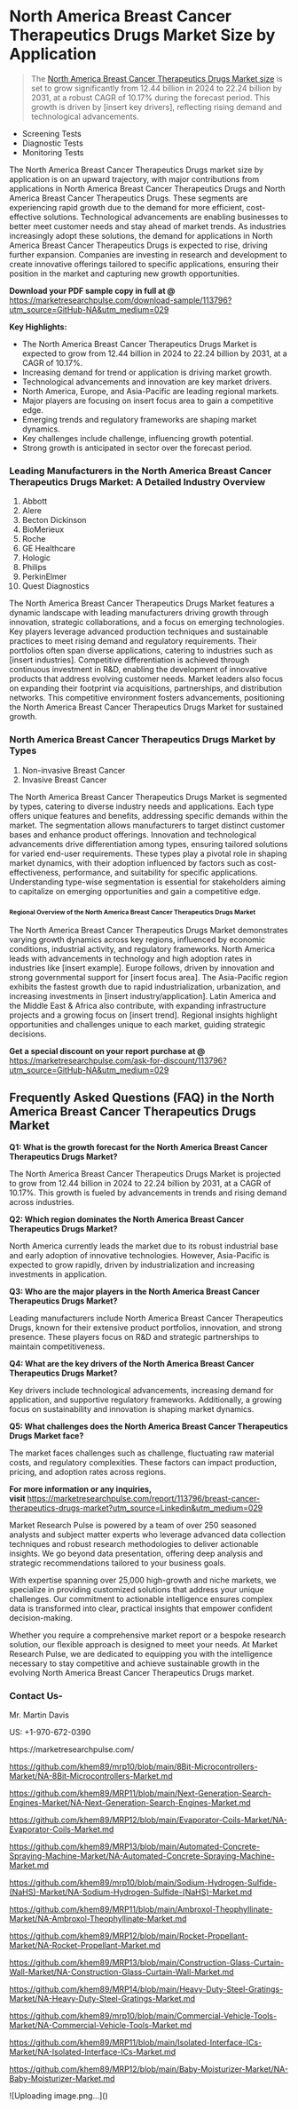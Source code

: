 <h1>North America Breast Cancer Therapeutics Drugs Market&nbsp;Size by Application</h1><blockquote><p>The <a href="https://marketresearchpulse.com/download-sample/113796?utm_source=GitHub-NA&amp;utm_medium=029">North America Breast Cancer Therapeutics Drugs Market size</a> is set to grow significantly from 12.44 billion in 2024 to 22.24 billion by 2031, at a robust CAGR of 10.17% during the forecast period. This growth is driven by [insert key drivers], reflecting rising demand and technological advancements.</p></blockquote><ul><li>Screening Tests<li> Diagnostic Tests<li> Monitoring Tests</li></ul><p>The North America Breast Cancer Therapeutics Drugs market size by application is on an upward trajectory, with major contributions from applications in North America Breast Cancer Therapeutics Drugs and North America Breast Cancer Therapeutics Drugs. These segments are experiencing rapid growth due to the demand for more efficient, cost-effective solutions. Technological advancements are enabling businesses to better meet customer needs and stay ahead of market trends. As industries increasingly adopt these solutions, the demand for applications in North America Breast Cancer Therapeutics Drugs is expected to rise, driving further expansion. Companies are investing in research and development to create innovative offerings tailored to specific applications, ensuring their position in the market and capturing new growth opportunities.</p><p><strong>Download your PDF sample copy in full at @ </strong><a href="https://marketresearchpulse.com/download-sample/113796?utm_source=GitHub-NA&amp;utm_medium=029">https://marketresearchpulse.com/download-sample/113796?utm_source=GitHub-NA&amp;utm_medium=029</a></p><p><strong>Key Highlights: </strong></p><ul><li>The North America Breast Cancer Therapeutics Drugs Market is expected to grow from 12.44 billion in 2024 to 22.24 billion by 2031, at a CAGR of 10.17%.</li><li>Increasing demand for trend or application is driving market growth.</li><li>Technological advancements and innovation are key market drivers.</li><li>North America, Europe, and Asia-Pacific are leading regional markets.</li><li>Major players are focusing on insert focus area to gain a competitive edge.</li><li>Emerging trends and regulatory frameworks are shaping market dynamics.</li><li>Key challenges include challenge, influencing growth potential.</li><li>Strong growth is anticipated in sector over the forecast period.</li></ul><h3>Leading Manufacturers in the North America Breast Cancer Therapeutics Drugs Market: A Detailed Industry Overview</h3><ol><li>Abbott</li><li>Alere</li><li>Becton Dickinson</li><li>BioMerieux</li><li>Roche</li><li>GE Healthcare</li><li>Hologic</li><li>Philips</li><li>PerkinElmer</li><li>Quest Diagnostics</li></ol><div class="flex max-w-full flex-col flex-grow"><div class="min-h-8 text-message flex w-full flex-col items-end gap-2 whitespace-normal break-words [.text-message+&amp;]:mt-5" dir="auto" data-message-author-role="assistant" data-message-id="fd8432e4-4910-450d-b182-61b7bfb0a01f" data-message-model-slug="gpt-4o"><div class="flex w-full flex-col gap-1 empty:hidden first:pt-[3px]"><div class="markdown prose w-full break-words dark:prose-invert light"><p>The North America Breast Cancer Therapeutics Drugs Market features a dynamic landscape with leading manufacturers driving growth through innovation, strategic collaborations, and a focus on emerging technologies. Key players leverage advanced production techniques and sustainable practices to meet rising demand and regulatory requirements. Their portfolios often span diverse applications, catering to industries such as [insert industries]. Competitive differentiation is achieved through continuous investment in R&amp;D, enabling the development of innovative products that address evolving customer needs. Market leaders also focus on expanding their footprint via acquisitions, partnerships, and distribution networks. This competitive environment fosters advancements, positioning the North America Breast Cancer Therapeutics Drugs Market for sustained growth.</p></div></div></div></div><h3>North America Breast Cancer Therapeutics Drugs Market by Types</h3><ol><li>Non-invasive Breast Cancer<li> Invasive Breast Cancer</li></ol><div class="flex max-w-full flex-col flex-grow"><div class="min-h-8 text-message flex w-full flex-col items-end gap-2 whitespace-normal break-words [.text-message+&amp;]:mt-5" dir="auto" data-message-author-role="assistant" data-message-id="084470be-0bb7-4664-bddf-5156b4f41249" data-message-model-slug="gpt-4o-mini"><div class="flex w-full flex-col gap-1 empty:hidden first:pt-[3px]"><div class="markdown prose w-full break-words dark:prose-invert light"><p>The North America Breast Cancer Therapeutics Drugs Market is segmented by types, catering to diverse industry needs and applications. Each type offers unique features and benefits, addressing specific demands within the market. The segmentation allows manufacturers to target distinct customer bases and enhance product offerings. Innovation and technological advancements drive differentiation among types, ensuring tailored solutions for varied end-user requirements. These types play a pivotal role in shaping market dynamics, with their adoption influenced by factors such as cost-effectiveness, performance, and suitability for specific applications. Understanding type-wise segmentation is essential for stakeholders aiming to capitalize on emerging opportunities and gain a competitive edge.</p></div></div></div></div><h3><span style="font-size: 11px;">Regional Overview of the North America Breast Cancer Therapeutics Drugs Market</span></h3><div class="flex max-w-full flex-col flex-grow"><div class="min-h-8 text-message flex w-full flex-col items-end gap-2 whitespace-normal break-words [.text-message+&amp;]:mt-5" dir="auto" data-message-author-role="assistant" data-message-id="e9038762-ce64-4e30-91c9-9bd413514231" data-message-model-slug="gpt-4o-mini"><div class="flex w-full flex-col gap-1 empty:hidden first:pt-[3px]"><div class="markdown prose w-full break-words dark:prose-invert light"><p>The North America Breast Cancer Therapeutics Drugs Market demonstrates varying growth dynamics across key regions, influenced by economic conditions, industrial activity, and regulatory frameworks. North America leads with advancements in technology and high adoption rates in industries like [insert example]. Europe follows, driven by innovation and strong governmental support for [insert focus area]. The Asia-Pacific region exhibits the fastest growth due to rapid industrialization, urbanization, and increasing investments in [insert industry/application]. Latin America and the Middle East &amp; Africa also contribute, with expanding infrastructure projects and a growing focus on [insert trend]. Regional insights highlight opportunities and challenges unique to each market, guiding strategic decisions.</p></div></div></div></div><p><strong>Get a special discount on your report purchase at @ </strong><a href="https://marketresearchpulse.com/ask-for-discount/113796?utm_source=GitHub-NA&amp;utm_medium=029">https://marketresearchpulse.com/ask-for-discount/113796?utm_source=GitHub-NA&amp;utm_medium=029</a></p><h2>Frequently Asked Questions (FAQ) in the North America Breast Cancer Therapeutics Drugs Market</h2><p><strong>Q1: What is the growth forecast for the North America Breast Cancer Therapeutics Drugs Market?</strong></p><p>The North America Breast Cancer Therapeutics Drugs Market is projected to grow from 12.44 billion in 2024 to 22.24 billion by 2031, at a CAGR of 10.17%. This growth is fueled by advancements in trends and rising demand across industries.</p><p><strong>Q2: Which region dominates the North America Breast Cancer Therapeutics Drugs Market?</strong></p><p>North America currently leads the market due to its robust industrial base and early adoption of innovative technologies. However, Asia-Pacific is expected to grow rapidly, driven by industrialization and increasing investments in application.</p><p><strong>Q3: Who are the major players in the North America Breast Cancer Therapeutics Drugs Market?</strong></p><p>Leading manufacturers include North America Breast Cancer Therapeutics Drugs, known for their extensive product portfolios, innovation, and strong presence. These players focus on R&amp;D and strategic partnerships to maintain competitiveness.</p><p><strong>Q4: What are the key drivers of the North America Breast Cancer Therapeutics Drugs Market?</strong></p><p>Key drivers include technological advancements, increasing demand for application, and supportive regulatory frameworks. Additionally, a growing focus on sustainability and innovation is shaping market dynamics.</p><p><strong>Q5: What challenges does the North America Breast Cancer Therapeutics Drugs Market face?</strong></p><p>The market faces challenges such as challenge, fluctuating raw material costs, and regulatory complexities. These factors can impact production, pricing, and adoption rates across regions.</p><p><strong>For more information or any inquiries, visit&nbsp;</strong><a href="https://marketresearchpulse.com/report/113796/breast-cancer-therapeutics-drugs-market?utm_source=Linkedin&utm_medium=029">https://marketresearchpulse.com/report/113796/breast-cancer-therapeutics-drugs-market?utm_source=Linkedin&utm_medium=029</a></p><p>Market Research Pulse is powered by a team of over 250 seasoned analysts and subject matter experts who leverage advanced data collection techniques and robust research methodologies to deliver actionable insights. We go beyond data presentation, offering deep analysis and strategic recommendations tailored to your business goals.</p><p>With expertise spanning over 25,000 high-growth and niche markets, we specialize in providing customized solutions that address your unique challenges. Our commitment to actionable intelligence ensures complex data is transformed into clear, practical insights that empower confident decision-making.</p><p>Whether you require a comprehensive market report or a bespoke research solution, our flexible approach is designed to meet your needs. At Market Research Pulse, we are dedicated to equipping you with the intelligence necessary to stay competitive and achieve sustainable growth in the evolving North America Breast Cancer Therapeutics Drugs market.</p><h3><strong>Contact Us-</strong></h3><p>Mr. Martin Davis</p><p>US: +1-970-672-0390</p><p>https://marketresearchpulse.com/</p><p><a href="https://github.com/khem89/mrp10/blob/main/8Bit-Microcontrollers-Market/NA-8Bit-Microcontrollers-Market.md">https://github.com/khem89/mrp10/blob/main/8Bit-Microcontrollers-Market/NA-8Bit-Microcontrollers-Market.md</a></p><p><a href="https://github.com/khem89/MRP11/blob/main/Next-Generation-Search-Engines-Market/NA-Next-Generation-Search-Engines-Market.md">https://github.com/khem89/MRP11/blob/main/Next-Generation-Search-Engines-Market/NA-Next-Generation-Search-Engines-Market.md</a></p><p><a href="https://github.com/khem89/MRP12/blob/main/Evaporator-Coils-Market/NA-Evaporator-Coils-Market.md">https://github.com/khem89/MRP12/blob/main/Evaporator-Coils-Market/NA-Evaporator-Coils-Market.md</a></p><p><a href="https://github.com/khem89/MRP13/blob/main/Automated-Concrete-Spraying-Machine-Market/NA-Automated-Concrete-Spraying-Machine-Market.md">https://github.com/khem89/MRP13/blob/main/Automated-Concrete-Spraying-Machine-Market/NA-Automated-Concrete-Spraying-Machine-Market.md</a></p><p><a href="https://github.com/khem89/mrp10/blob/main/Sodium-Hydrogen-Sulfide-(NaHS)-Market/NA-Sodium-Hydrogen-Sulfide-(NaHS)-Market.md">https://github.com/khem89/mrp10/blob/main/Sodium-Hydrogen-Sulfide-(NaHS)-Market/NA-Sodium-Hydrogen-Sulfide-(NaHS)-Market.md</a></p><p><a href="https://github.com/khem89/MRP11/blob/main/Ambroxol-Theophyllinate-Market/NA-Ambroxol-Theophyllinate-Market.md">https://github.com/khem89/MRP11/blob/main/Ambroxol-Theophyllinate-Market/NA-Ambroxol-Theophyllinate-Market.md</a></p><p><a href="https://github.com/khem89/MRP12/blob/main/Rocket-Propellant-Market/NA-Rocket-Propellant-Market.md">https://github.com/khem89/MRP12/blob/main/Rocket-Propellant-Market/NA-Rocket-Propellant-Market.md</a></p><p><a href="https://github.com/khem89/MRP13/blob/main/Construction-Glass-Curtain-Wall-Market/NA-Construction-Glass-Curtain-Wall-Market.md">https://github.com/khem89/MRP13/blob/main/Construction-Glass-Curtain-Wall-Market/NA-Construction-Glass-Curtain-Wall-Market.md</a></p><p><a href="https://github.com/khem89/MRP14/blob/main/Heavy-Duty-Steel-Gratings-Market/NA-Heavy-Duty-Steel-Gratings-Market.md">https://github.com/khem89/MRP14/blob/main/Heavy-Duty-Steel-Gratings-Market/NA-Heavy-Duty-Steel-Gratings-Market.md</a></p><p><a href="https://github.com/khem89/mrp10/blob/main/Commercial-Vehicle-Tools-Market/NA-Commercial-Vehicle-Tools-Market.md">https://github.com/khem89/mrp10/blob/main/Commercial-Vehicle-Tools-Market/NA-Commercial-Vehicle-Tools-Market.md</a></p><p><a href="https://github.com/khem89/MRP11/blob/main/Isolated-Interface-ICs-Market/NA-Isolated-Interface-ICs-Market.md">https://github.com/khem89/MRP11/blob/main/Isolated-Interface-ICs-Market/NA-Isolated-Interface-ICs-Market.md</a></p><p><a href="https://github.com/khem89/MRP12/blob/main/Baby-Moisturizer-Market/NA-Baby-Moisturizer-Market.md">https://github.com/khem89/MRP12/blob/main/Baby-Moisturizer-Market/NA-Baby-Moisturizer-Market.md</a></p>
![Uploading image.png…]()
